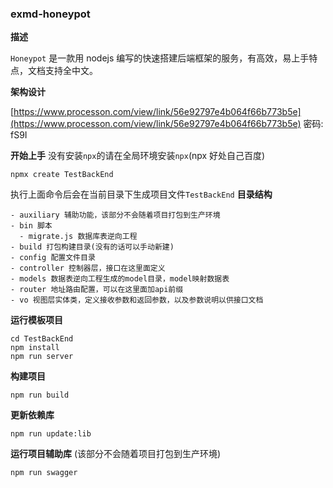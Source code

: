 ### exmd-honeypot

**描述**

`Honeypot` 是一款用 nodejs 编写的快速搭建后端框架的服务，有高效，易上手特点，文档支持全中文。

**架构设计**

[https://www.processon.com/view/link/56e92797e4b064f66b773b5e](https://www.processon.com/view/link/56e92797e4b064f66b773b5e)
密码: fS9I

**开始上手**
没有安装`npx`的请在全局环境安装`npx`(npx 好处自己百度)

```
npmx create TestBackEnd
```

执行上面命令后会在当前目录下生成项目文件`TestBackEnd`
**目录结构**

```
- auxiliary 辅助功能，该部分不会随着项目打包到生产环境
- bin 脚本
  - migrate.js 数据库表逆向工程
- build 打包构建目录(没有的话可以手动新建)
- config 配置文件目录
- controller 控制器层，接口在这里面定义
- models 数据表逆向工程生成的model目录，model映射数据表
- router 地址路由配置，可以在这里面加api前缀
- vo 视图层实体类，定义接收参数和返回参数，以及参数说明以供接口文档
```

**运行模板项目**

```
cd TestBackEnd
npm install
npm run server
```

**构建项目**

```
npm run build
```

**更新依赖库**

```
npm run update:lib
```

**运行项目辅助库**
(该部分不会随着项目打包到生产环境)

```
npm run swagger
```
